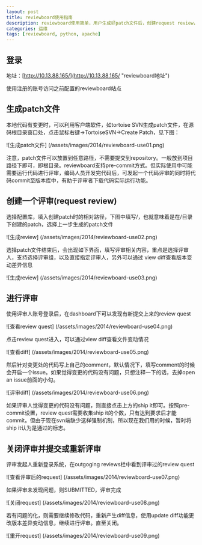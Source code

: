 ```yaml
---
layout: post
title: reviewboard使用指南
description: reviewboard使用简单，用户生成好patch文件后，创建request review，指定相应reviewer进行审查，系统会发邮件通知，最后审查通过后便可以commit了。
categories: 运维
tags: [reviewboard, python, apache]
---
```


## 登录 ##
地址：[http://10.13.88.165/](http://10.13.88.165/ "reviewboard地址")

使用注册的账号访问之前配置的reviewboard站点
## 生成patch文件 ##
本地代码有变更时，可以利用客户端软件，如tortoise SVN生成patch文件，在源码根目录窗口处，点击鼠标右键->TortoiseSVN->Create Patch，见下图：

![生成patch文件] (/assets/images/2014/reviewboard-use01.png)

注意，patch文件可以放置到任意路径，不需要提交到repository。一般放到项目路径下即可，即根目录。reviewboard支持pre-commit方式。但实际使用中可能需要运行代码进行评审，编码人员开发完代码后，可发起一个代码评审的同时将代码commit至版本库中，有助于评审者下载代码实际运行功能。

## 创建一个评审(request review) ##

选择配置库，填入创建patch时的相对路径，下图中填写/，也就意味着是在/目录下创建的patch，选择上一步生成的patch文件

![生成review] (/assets/images/2014/reviewboard-use02.png)

选择patch文件结束后，会出现如下界面，填写评审相关内容，重点是选择评审人，支持选择评审组，以及直接指定评审人，另外可以通过 view diff查看版本变动差异信息

![生成review] (/assets/images/2014/reviewboard-use03.png)

## 进行评审 ##

使用评审人账号登录后，在dashboard下可以发现有新提交上来的review quest

![查看review quest] (/assets/images/2014/reviewboard-use04.png)

点击review quest进入，可以通过view diff查看文件变动情况

![查看diff] (/assets/images/2014/reviewboard-use05.png)

然后针对变更处的代码写上自己的comment，默认情况下，填写comment的时候会开启一个issue。如果觉得变更的代码没有问题，只想注释一下的话，去掉open an issue前面的小勾。

![评审diff] (/assets/images/2014/reviewboard-use06.png)

如果评审人觉得变更的代码没有问题，则直接点击上方的ship it即可。按照pre-commit设置，review quest需要收集ship it的个数，只有达到要求后才能commit。但由于现在svn端缺少这样强制机制，所以现在我们用的时候，暂时将ship it认为是通过的标志。

## 关闭评审并提交或重新评审 ##

评审发起人重新登录系统，在outgoging reviews栏中看到评审过的review quest

![查看评审后的request] (/assets/images/2014/reviewboard-use07.png)

如果评审未发现问题，则SUBMITTED，评审完成

![关闭request] (/assets/images/2014/reviewboard-use08.png)

若有问题的化，则需要继续修改代码，重新产生diff信息，使用update diff功能更改版本差异变动信息，继续进行评审。直至关闭。

![重开request] (/assets/images/2014/reviewboard-use09.png)